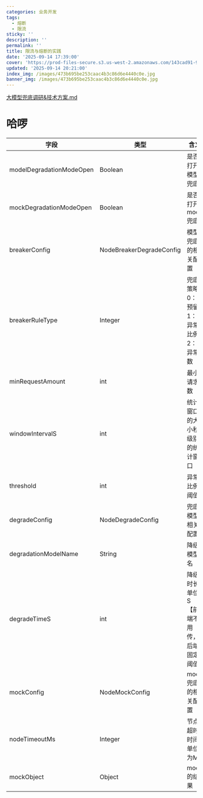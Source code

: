 ```yaml
---
categories: 业务开发
tags:
  - 熔断
  - 限流
sticky: ''
description: ''
permalink: ''
title: 限流与熔断的实践
date: '2025-09-14 17:39:00'
cover: 'https://prod-files-secure.s3.us-west-2.amazonaws.com/143cad91-961b-48b0-82dc-78fbb6eb5abe/c5ad8846-7ad3-4ef4-bc8f-a987509a6bc5/wallhaven-9ox61d.jpg?X-Amz-Algorithm=AWS4-HMAC-SHA256&X-Amz-Content-Sha256=UNSIGNED-PAYLOAD&X-Amz-Credential=ASIAZI2LB466TF7VKP7R%2F20250918%2Fus-west-2%2Fs3%2Faws4_request&X-Amz-Date=20250918T220044Z&X-Amz-Expires=3600&X-Amz-Security-Token=IQoJb3JpZ2luX2VjEEwaCXVzLXdlc3QtMiJHMEUCIHKjEIQJOzru%2BQYKd%2BAkEoMWa9gqnlyUgZofdsszFBUYAiEA0noZ%2FzQScdM1qPKITCB5lOWEBnMF%2B3Rd5mbNGXfRB6IqiAQIxf%2F%2F%2F%2F%2F%2F%2F%2F%2F%2FARAAGgw2Mzc0MjMxODM4MDUiDGOFT11sRWpfZJ%2BlESrcA%2Blw%2FX0NGJMnWVjPYKVsMWl8gImSJ9X7EV90EF2WYnDtpdxDrz5tI28iAawVP4BraJYV%2BKmtM7lK%2Fc9yxbIovtebMjakkb5iFmk36CyPEsnn3j4I%2By%2Fu0zTafZPFtzoZa0RXASZu%2FvPwZdk7TjTJNCBjxY57rT46WuUh2EwQPzrirAQprjQKYpxSFzXF2fE%2FubYP4l6%2F2PG5yAOYSalZeuhsStj378IpyTX2MnHIrQKjnh%2Ba5qIdeqSNr8GRkX7R%2B9bP7v6bRL0p8BiuYQABfvHowhP1uHh3u32NNNSNNinZjW1X0ZoJiGV%2FLrMEKgll7VOznM3O%2FuzcFY7orSZeM7nCCKSC4wwROHO%2FQuVcPzVu3UQOjwcNVQaw%2FrNeFeZotzodw1HFlpSMV9Ty4WiQ7uMxOlhu6IEnfr0078EV1MZx4qflfGj9eUgiKtJhbKDKNRhCsEo41%2FDfncF5MyyxutMJewttWUagZ6jUUSkuhBCWbAjGG1QCDxy00HoBwsseDl2zAxLTMR%2FHMXDE%2F%2FWzMi8%2BWiPMWsaYqjlil8Z4jrqdpl6kMh%2Bz6FrFtTF6L0NjUsIi%2F2673HTf3LZuU%2FoNqx6HTdsutHbZyyWaxF148rp3breg62RkPbV7gdprMMbIscYGOqUBfqcGKwUlF5G0eUey58X%2FxE6pMOvdwiz7b2fe8giz4QEHfd2M4g%2FMDFyRVsfSuXcMm2QazkYmMDWqDtlCWVdLqcIEE5tAv%2Bk1MFEU8npAixJerLI4IGgKN%2B6EL6jBtWMRUF2Eh3%2F9Hy1auiFXkHv2Rqzal02QOnH2wgnd8wEkZJczJa1I7E7DD3qzD4uG%2BXDIF8cwdHm%2BWfiDR5vLR%2FnlybP7Taq%2F&X-Amz-Signature=14d89717af8f5635b91c8c433a513d79d44dd04a3fc04e9272f962022778ffd6&X-Amz-SignedHeaders=host&x-amz-checksum-mode=ENABLED&x-id=GetObject'
updated: '2025-09-14 20:21:00'
index_img: /images/473b695be253caac4b3c86d6e4440c0e.jpg
banner_img: /images/473b695be253caac4b3c86d6e4440c0e.jpg
---
```


[大模型兜底调研&技术方案.md](https://www.yuque.com/attachments/yuque/0/2025/mkd/33653781/1755419898410-7024a0d4-d58c-47ae-b0df-85068dd571b7.mkd)


# 哈啰


| 字段                       | 类型                       | 含义                    |
| ------------------------ | ------------------------ | --------------------- |
| modelDegradationModeOpen | Boolean                  | 是否打开模型兜底              |
| mockDegradationModeOpen  | Boolean                  | 是否打开mock兜底            |
| breakerConfig            | NodeBreakerDegradeConfig | 模型兜底的相关配置             |
| breakerRuleType          | Integer                  | 兜底策略0：预留1：异常比例2：异常数   |
| minRequestAmount         | int                      | 最小请求数                 |
| windowIntervalS          | int                      | 统计窗口的大小秒级别的统计窗口       |
| threshold                | int                      | 异常比例阈值                |
| degradeConfig            | NodeDegradeConfig        | 兜底模型相关配置              |
| degradationModelName     | String                   | 降级模型名                 |
| degradeTimeS             | int                      | 降级时长单位S【前端不用传，后端固定阈值】 |
| mockConfig               | NodeMockConfig           | mock兜底的相关配置           |
| nodeTimeoutMs            | Integer                  | 节点超时时间单位为MS           |
| mockObject               | Object                   | mock的结果               |

